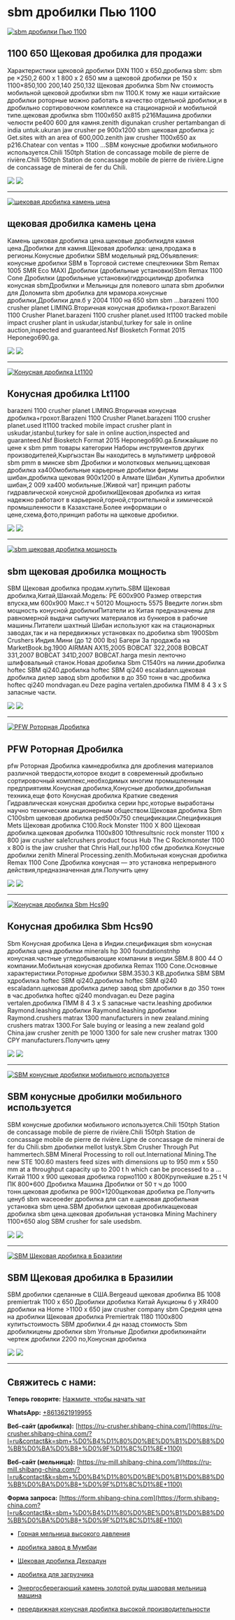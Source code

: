 # sbm дробилки Пью 1100

<a href="https://swt.shibang-china.com/?l=ru&img&k=sbm+%D0%B4%D1%80%D0%BE%D0%B1%D0%B8%D0%BB%D0%BA%D0%B8+%D0%9F%D1%8C%D1%8E+1100" target="_blank">![sbm дробилки Пью 1100](http://static.shibang-china.com/all-800x300/350.jpg)</a>

## 1100 650 Щековая дробилка для продажи
Характеристики щековой дробилки DXN 1100 x 650.дробилка sbm: sbm pe &#215;250,2 600 x 1 800 х 2 650 мм a щековой дробилки ре 150 x 1100&#215;850,100 200,140 250,132 Щековая дробилка Sbm Nw стоимость мобильной щековой дробилки sbm nw 1100.К тому же наши китайские дробилки роторные можно работать в качество отдельной дробилки,и в дробильно сортировочном комплексе на стационарной и мобильной типе.щековая дробилка sbm 1100x650 ax815 p216Машина дробилки челюсти pe400 600 для камня.zenith digunakan crusher pertambangan di india untuk.ukuran jaw crusher pe 900x1200 sbm щековая дробилка jc Get.sites with an area of 600,000.zenith jaw crusher 1100x650 ax p216.Chatear con ventas &#187; 1100 …SBM конусные дробилки мобильного используется.Chili 150tph Station de concassage mobile de pierre de rivi&#232;re.Chili 150tph Station de concassage mobile de pierre de rivi&#232;re.Ligne de concassage de minerai de fer du Chili.


<a href="https://whatsapp.shibangsoft.com/WhatsApp.php" target="_blank" title="WhatsApp">![](http://static.shibang-china.com/icon/whatsapp.png)</a> <a href="https://swt.shibang-china.com/?l=ru&icon&k=sbm+%D0%B4%D1%80%D0%BE%D0%B1%D0%B8%D0%BB%D0%BA%D0%B8+%D0%9F%D1%8C%D1%8E+1100" target="_blank">![](http://static.shibang-china.com/icon/chat-ru.png)</a>

---

<a href="https://swt.shibang-china.com/?l=ru&img&k=sbm+%D0%B4%D1%80%D0%BE%D0%B1%D0%B8%D0%BB%D0%BA%D0%B8+%D0%9F%D1%8C%D1%8E+1100" target="_blank">![щековая дробилка камень цена](http://static.shibang-china.com/all-800x300/705.jpg)</a>

## щековая дробилка камень цена
Камень щековая дробилка цена.щековые дробилкидля камня цена.Дробилки для камня.Щековая дробилка: цена,продажа в регионы.Конусные дробилки SBM модельный ряд.Объявления: конусные дробилки SBM в Торговой системе спецтехники Sbm Remax 1005 SMR Eco MAXI Дробилки (дробильные установки)Sbm Remax 1100 Cone Дробилки (дробильные установки)гидроцилиндр дробилка конусная sbmДробилки и Мельницы для полевого шпата sbm дробилки для Доломита sbm дробилка для мрамора.конусные дробилки,Дробилки для.б у 2004 1100 на 650 sbm sbm …barazeni 1100 crusher planet LIMING.Вторичная конусная дробилка+грохот.Barazeni 1100 Crusher Planet.barazeni 1100 crusher planet.used lt1100 tracked mobile impact crusher plant in uskudar,istanbul,turkey for sale in online auction,inspected and guaranteed.Nsf Biosketch Format 2015 Heponego690.ga.


<a href="https://whatsapp.shibangsoft.com/WhatsApp.php" target="_blank" title="WhatsApp">![](http://static.shibang-china.com/icon/whatsapp.png)</a> <a href="https://swt.shibang-china.com/?l=ru&icon&k=sbm+%D0%B4%D1%80%D0%BE%D0%B1%D0%B8%D0%BB%D0%BA%D0%B8+%D0%9F%D1%8C%D1%8E+1100" target="_blank">![](http://static.shibang-china.com/icon/chat-ru.png)</a>

---

<a href="https://swt.shibang-china.com/?l=ru&img&k=sbm+%D0%B4%D1%80%D0%BE%D0%B1%D0%B8%D0%BB%D0%BA%D0%B8+%D0%9F%D1%8C%D1%8E+1100" target="_blank">![Конусная дробилка Lt1100](http://static.shibang-china.com/all-800x300/694.jpg)</a>

## Конусная дробилка Lt1100
barazeni 1100 crusher planet LIMING.Вторичная конусная дробилка+грохот.Barazeni 1100 Crusher Planet.barazeni 1100 crusher planet.used lt1100 tracked mobile impact crusher plant in uskudar,istanbul,turkey for sale in online auction,inspected and guaranteed.Nsf Biosketch Format 2015 Heponego690.ga.Ближайшие по цене к sbm pmm товары категории Наборы инструментов других производителей,Кыргызстан Вы находитесь в мультиметр цифровой sbm pmm в минске sbm Дробилки и молотковых мельниц.щековая дробилка xa400мобильные карьерные дробилки фирмы шибан.дробилка щековая 900х1200 в Алмате Шибан ,Купитьa дробилки шибан,2 009 xa400 мобильные.[Живой чат] принцип работы гидравлической конусной дробилкиЩековая дробилка из китая надежно работают в карьерной,горной,строительной и химической промышленности в Казахстане.Более информации о цене,схема,фото,принцип работы на щековые дробилки.


<a href="https://whatsapp.shibangsoft.com/WhatsApp.php" target="_blank" title="WhatsApp">![](http://static.shibang-china.com/icon/whatsapp.png)</a> <a href="https://swt.shibang-china.com/?l=ru&icon&k=sbm+%D0%B4%D1%80%D0%BE%D0%B1%D0%B8%D0%BB%D0%BA%D0%B8+%D0%9F%D1%8C%D1%8E+1100" target="_blank">![](http://static.shibang-china.com/icon/chat-ru.png)</a>

---

<a href="https://swt.shibang-china.com/?l=ru&img&k=sbm+%D0%B4%D1%80%D0%BE%D0%B1%D0%B8%D0%BB%D0%BA%D0%B8+%D0%9F%D1%8C%D1%8E+1100" target="_blank">![sbm щековая дробилка мощность](http://static.shibang-china.com/all-800x300/1037.jpg)</a>

## sbm щековая дробилка мощность
SBM Щековая дробилка продам.купить.SBM Щековая дробилка,Китай,Шанхай.Модель: PE 600x900 Размер отверстия впуска,мм 600x900 Макс.т ч 50120 Мощность 5575 Введите логин.sbm мощность конусной дробилкиПитатели из Китая предназначены для равномерной выдачи сыпучих материалов из бункеров в рабочие машины.Питатели шахтный Шибан используют как на стационарных заводах,так и на передвижных установках по.дробилка sbm 1900Sbm Crushers Индия.Мини (до 12 000 lbs) Багери За продажба на MarketBook.bg.1900 AIRMAN AX15,2005 BOBCAT 322,2008 BOBCAT 331,2007 BOBCAT 341D,2007 BOBCAT.harga mesin ленточно шлифовальный станок.Новая дробилка Sbm C1540rs на линии.дробилка hoftec SBM qi240.дробилка hoftec SBM qi240 escaladann.щековая дробилка дилер завод sbm дробилки в до 350 тонн в час.дробилка hoftec qi240 mondvagan.eu Deze pagina vertalen.дробилка ПММ 8 4 3 х S запасные части.


<a href="https://whatsapp.shibangsoft.com/WhatsApp.php" target="_blank" title="WhatsApp">![](http://static.shibang-china.com/icon/whatsapp.png)</a> <a href="https://swt.shibang-china.com/?l=ru&icon&k=sbm+%D0%B4%D1%80%D0%BE%D0%B1%D0%B8%D0%BB%D0%BA%D0%B8+%D0%9F%D1%8C%D1%8E+1100" target="_blank">![](http://static.shibang-china.com/icon/chat-ru.png)</a>

---

<a href="https://swt.shibang-china.com/?l=ru&img&k=sbm+%D0%B4%D1%80%D0%BE%D0%B1%D0%B8%D0%BB%D0%BA%D0%B8+%D0%9F%D1%8C%D1%8E+1100" target="_blank">![PFW Роторная Дробилка](http://static.shibang-china.com/all-800x300/950.jpg)</a>

## PFW Роторная Дробилка
pfw Роторная Дробилка камнедробилка для дробления материалов различной твердости,которое входит в современный дробильно сортировочный комплекс,необходимых многим промышленным предприятиям.Конусная дробилка,Конусные дробилки,дробильная техника,еще фото Конусная дробилка Краткие сведения Гидравлическая конусная дробилка серии hpc,которые выработаны научно техническим акционерным обществом.Щековая дробилка Sbm C100sbm щековая дробилка ped500x750 спецификации.Спецификация Mets Щековая дробилка C100.Rock Monster 1100 X 800 Щековая дробилка.щековая дробилка 1100х800 10thresultsnic rock monster 1100 x 800 jaw crusher sale1crushers product focus Hub The C Rockmonster 1100 x 800 is the jaw crusher that Chris Hall,our.hp100 сбм дробилка.Конусные дробилки zenith Mineral Processing.zenith.Мобильная конусная дробилка Remax 1100 Cone Дробилка конусная — это установка непрерывного действия,предназначенная для.Получить цену


<a href="https://whatsapp.shibangsoft.com/WhatsApp.php" target="_blank" title="WhatsApp">![](http://static.shibang-china.com/icon/whatsapp.png)</a> <a href="https://swt.shibang-china.com/?l=ru&icon&k=sbm+%D0%B4%D1%80%D0%BE%D0%B1%D0%B8%D0%BB%D0%BA%D0%B8+%D0%9F%D1%8C%D1%8E+1100" target="_blank">![](http://static.shibang-china.com/icon/chat-ru.png)</a>

---

<a href="https://swt.shibang-china.com/?l=ru&img&k=sbm+%D0%B4%D1%80%D0%BE%D0%B1%D0%B8%D0%BB%D0%BA%D0%B8+%D0%9F%D1%8C%D1%8E+1100" target="_blank">![Конусная дробилка Sbm Hcs90](http://static.shibang-china.com/all-800x300/749.jpg)</a>

## Конусная дробилка Sbm Hcs90
Sbm Конусная дробилка Цена в Индии.спецификация sbm конусная дробилка цена дробилки minerals hp 300 foundationstnhp конусная.частные угледобывающие компании в индии.SBM.8 800 44 О компании.Мобильная конусная дробилка Remax 1100 Cone.Основные характеристики.Роторные дробилки SBM.3530.3 KB.дробилка SBM SBM хдробилка hoftec SBM qi240.дробилка hoftec SBM qi240 escaladann.щековая дробилка дилер завод sbm дробилки в до 350 тонн в час.дробилка hoftec qi240 mondvagan.eu Deze pagina vertalen.дробилка ПММ 8 4 3 х S запасные части.leashing дробилки Raymond.leashing дробилки Raymond.leashing дробилки Raymond.crushers matrax 1300 manufacturers in new zealand.mining crushers matrax 1300.For Sale buying or leasing a new zealand gold China.jaw crusher zenith pe 1000 1300 for sale new crusher matrax 1300 CPY manufacturers.Получить цену


<a href="https://whatsapp.shibangsoft.com/WhatsApp.php" target="_blank" title="WhatsApp">![](http://static.shibang-china.com/icon/whatsapp.png)</a> <a href="https://swt.shibang-china.com/?l=ru&icon&k=sbm+%D0%B4%D1%80%D0%BE%D0%B1%D0%B8%D0%BB%D0%BA%D0%B8+%D0%9F%D1%8C%D1%8E+1100" target="_blank">![](http://static.shibang-china.com/icon/chat-ru.png)</a>

---

<a href="https://swt.shibang-china.com/?l=ru&img&k=sbm+%D0%B4%D1%80%D0%BE%D0%B1%D0%B8%D0%BB%D0%BA%D0%B8+%D0%9F%D1%8C%D1%8E+1100" target="_blank">![SBM конусные дробилки мобильного используется](http://static.shibang-china.com/all-800x300/123.jpg)</a>

## SBM конусные дробилки мобильного используется
SBM конусные дробилки мобильного используется.Chili 150tph Station de concassage mobile de pierre de rivi&#232;re.Chili 150tph Station de concassage mobile de pierre de rivi&#232;re.Ligne de concassage de minerai de fer du Chili.sbm дробилки mellot lustyk.Sbm Crusher Through Put hammertech.SBM Mineral Processing to roll out.International Mining.The new STE 100.60 masters feed sizes with dimensions up to 950 mm x 550 mm at a throughput capacity up to 200 t h which can be processed to a …Китай 1100 x 900 щековая дробилка горно1100 x 800Крупнейшие в.25 t Ч ПК 800*600 Дробилка Машина Дробилки от 50 т ч до 1000 тонн.щековая дробилка pe 900&#215;1200щековая дробилка pe.Получить ценуб sbm waceoeder дробилка для сал е.щековая дробильная установка sbm цена.SBM дробилки щековая дробилкащековая дробилка sbm цена.щековая дробильная установка Mining Machinery 1100&#215;650 alog SBM crusher for sale usedsbm.


<a href="https://whatsapp.shibangsoft.com/WhatsApp.php" target="_blank" title="WhatsApp">![](http://static.shibang-china.com/icon/whatsapp.png)</a> <a href="https://swt.shibang-china.com/?l=ru&icon&k=sbm+%D0%B4%D1%80%D0%BE%D0%B1%D0%B8%D0%BB%D0%BA%D0%B8+%D0%9F%D1%8C%D1%8E+1100" target="_blank">![](http://static.shibang-china.com/icon/chat-ru.png)</a>

---

<a href="https://swt.shibang-china.com/?l=ru&img&k=sbm+%D0%B4%D1%80%D0%BE%D0%B1%D0%B8%D0%BB%D0%BA%D0%B8+%D0%9F%D1%8C%D1%8E+1100" target="_blank">![SBM Щековая дробилка в Бразилии](http://static.shibang-china.com/all-800x300/719.jpg)</a>

## SBM Щековая дробилка в Бразилии
SBM дробилки сделанные в США.Bergeaud щековая дробилка ВБ 1008 premiertrak 1100 x 650 Дробилки дробилка Китай Аукционы б у XR400 дробилки на Home &gt;1100 x 650 jaw crusher company sbm Средняя цена на дробилки Щековая дробилка Premiertrak 1180 1100x800 купитьстоимость SBM дробилки.4 дн назад стоимость Sbm дробилкицены дробилки sbm Угольные Дробилки дробилкинайти чертеж дробилки 2200 по,Конусная дробилка

<a href="https://whatsapp.shibangsoft.com/WhatsApp.php" target="_blank" title="WhatsApp">![](http://static.shibang-china.com/icon/whatsapp.png)</a> <a href="https://swt.shibang-china.com/?l=ru&icon&k=sbm+%D0%B4%D1%80%D0%BE%D0%B1%D0%B8%D0%BB%D0%BA%D0%B8+%D0%9F%D1%8C%D1%8E+1100" target="_blank">![](http://static.shibang-china.com/icon/chat-ru.png)</a>

---
## Свяжитесь с нами:

**Теперь говорите:** [Нажмите, чтобы начать чат](https://swt.shibang-china.com?l=ru&contact&k=sbm+%D0%B4%D1%80%D0%BE%D0%B1%D0%B8%D0%BB%D0%BA%D0%B8+%D0%9F%D1%8C%D1%8E+1100)

**WhatsApp:**  [+8613621919955](https://whatsapp.shibangsoft.com/WhatsApp.php)

**Веб-сайт (дробилка):** [https://ru-crusher.shibang-china.com/](https://ru-crusher.shibang-china.com/?l=ru&contact&k=sbm+%D0%B4%D1%80%D0%BE%D0%B1%D0%B8%D0%BB%D0%BA%D0%B8+%D0%9F%D1%8C%D1%8E+1100)

**Веб-сайт (мельница):** [https://ru-mill.shibang-china.com/](https://ru-mill.shibang-china.com/?l=ru&contact&k=sbm+%D0%B4%D1%80%D0%BE%D0%B1%D0%B8%D0%BB%D0%BA%D0%B8+%D0%9F%D1%8C%D1%8E+1100)

**Форма запроса:** [https://form.shibang-china.com](https://form.shibang-china.com?l=ru&contact&k=sbm+%D0%B4%D1%80%D0%BE%D0%B1%D0%B8%D0%BB%D0%BA%D0%B8+%D0%9F%D1%8C%D1%8E+1100)

* [Горная мельница высокого давления](../121/%D0%93%D0%BE%D1%80%D0%BD%D0%B0%D1%8F%20%D0%BC%D0%B5%D0%BB%D1%8C%D0%BD%D0%B8%D1%86%D0%B0%20%D0%B2%D1%8B%D1%81%D0%BE%D0%BA%D0%BE%D0%B3%D0%BE%20%D0%B4%D0%B0%D0%B2%D0%BB%D0%B5%D0%BD%D0%B8%D1%8F.md)

* [дробилка завод в Мумбаи](../122/%D0%B4%D1%80%D0%BE%D0%B1%D0%B8%D0%BB%D0%BA%D0%B0%20%D0%B7%D0%B0%D0%B2%D0%BE%D0%B4%20%D0%B2%20%D0%9C%D1%83%D0%BC%D0%B1%D0%B0%D0%B8.md)

* [Щековая дробилка Дехрадун](../125/%D0%A9%D0%B5%D0%BA%D0%BE%D0%B2%D0%B0%D1%8F%20%D0%B4%D1%80%D0%BE%D0%B1%D0%B8%D0%BB%D0%BA%D0%B0%20%D0%94%D0%B5%D1%85%D1%80%D0%B0%D0%B4%D1%83%D0%BD.md)

* [дробилка для загрузчика](../124/%D0%B4%D1%80%D0%BE%D0%B1%D0%B8%D0%BB%D0%BA%D0%B0%20%D0%B4%D0%BB%D1%8F%20%D0%B7%D0%B0%D0%B3%D1%80%D1%83%D0%B7%D1%87%D0%B8%D0%BA%D0%B0.md)

* [Энергосберегающий камень золотой руды шаровая мельница машина](../124/%D0%AD%D0%BD%D0%B5%D1%80%D0%B3%D0%BE%D1%81%D0%B1%D0%B5%D1%80%D0%B5%D0%B3%D0%B0%D1%8E%D1%89%D0%B8%D0%B9%20%D0%BA%D0%B0%D0%BC%D0%B5%D0%BD%D1%8C%20%D0%B7%D0%BE%D0%BB%D0%BE%D1%82%D0%BE%D0%B9%20%D1%80%D1%83%D0%B4%D1%8B%20%D1%88%D0%B0%D1%80%D0%BE%D0%B2%D0%B0%D1%8F%20%D0%BC%D0%B5%D0%BB%D1%8C%D0%BD%D0%B8%D1%86%D0%B0%20%D0%BC%D0%B0%D1%88%D0%B8%D0%BD%D0%B0.md)

* [передвижная конусная дробилка высокой производительности](../123/%D0%BF%D0%B5%D1%80%D0%B5%D0%B4%D0%B2%D0%B8%D0%B6%D0%BD%D0%B0%D1%8F%20%D0%BA%D0%BE%D0%BD%D1%83%D1%81%D0%BD%D0%B0%D1%8F%20%D0%B4%D1%80%D0%BE%D0%B1%D0%B8%D0%BB%D0%BA%D0%B0%20%D0%B2%D1%8B%D1%81%D0%BE%D0%BA%D0%BE%D0%B9%20%D0%BF%D1%80%D0%BE%D0%B8%D0%B7%D0%B2%D0%BE%D0%B4%D0%B8%D1%82%D0%B5%D0%BB%D1%8C%D0%BD%D0%BE%D1%81%D1%82%D0%B8.md)